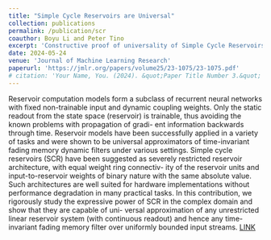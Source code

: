 ```yaml
---
title: "Simple Cycle Reservoirs are Universal"
collection: publications
permalink: /publication/scr
coauthor: Boyu Li and Peter Tino
excerpt: 'Constructive proof of universality of Simple Cycle Reservoirs (SCR) in the complex domain.'
date: 2024-05-24
venue: 'Journal of Machine Learning Research'
paperurl: 'https://jmlr.org/papers/volume25/23-1075/23-1075.pdf'
# citation: 'Your Name, You. (2024). &quot;Paper Title Number 3.&quot; <i>GitHub Journal of Bugs</i>. 1(3).'
---
```


Reservoir computation models form a subclass of recurrent neural networks with fixed non-trainable input and dynamic coupling weights. Only the static readout from the state space (reservoir) is trainable, thus avoiding the known problems with propagation of gradi- ent information backwards through time. Reservoir models have been successfully applied in a variety of tasks and were shown to be universal approximators of time-invariant fading memory dynamic filters under various settings. Simple cycle reservoirs (SCR) have been suggested as severely restricted reservoir architecture, with equal weight ring connectiv- ity of the reservoir units and input-to-reservoir weights of binary nature with the same absolute value. Such architectures are well suited for hardware implementations without performance degradation in many practical tasks. In this contribution, we rigorously study the expressive power of SCR in the complex domain and show that they are capable of uni- versal approximation of any unrestricted linear reservoir system (with continuous readout) and hence any time-invariant fading memory filter over uniformly bounded input streams. [LINK](https://jmlr.org/papers/v25/23-1075.html)